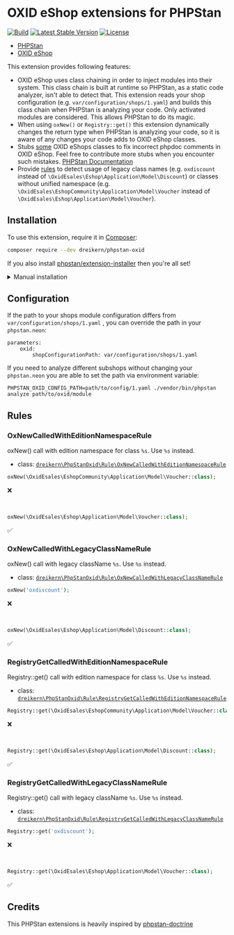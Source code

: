 # OXID eShop extensions for PHPStan

[![Build](https://github.com/dreikern/phpstan-oxid/workflows/Build/badge.svg)](https://github.com/dreikern/phpstan-oxid/actions)
[![Latest Stable Version](https://poser.pugx.org/dreikern/phpstan-oxid/v/stable)](https://packagist.org/packages/dreikern/phpstan-oxid)
[![License](https://poser.pugx.org/dreikern/phpstan-oxid/license)](https://packagist.org/packages/dreikern/phpstan-oxid)

* [PHPStan](https://phpstan.org/)
* [OXID eShop](https://github.com/OXID-eSales/oxideshop_ce)

This extension provides following features:

* OXID eShop uses class chaining in order to inject modules into their system. This class chain is built at runtime so PHPStan, as a static
code analyzer, isn't able to detect that. This extension reads your shop configuration (e.g. `var/configuration/shops/1.yaml`) and builds this
class chain when PHPStan is analyzing your code. Only activated modules are considered. This allows PHPStan to do its magic.
* When using `oxNew()` or `Registry::get()` this extension dynamically changes the return type when PHPStan is analyzing your code, so it
is aware of any changes your code adds to OXID eShop classes.
* Stubs [some](stubs) OXID eShops classes to fix incorrect phpdoc comments in OXID eShop. Feel free to contribute more stubs when you encounter
such mistakes. [PHPStan Documentation](https://phpstan.org/user-guide/stub-files)
* Provide [rules](#rules) to detect usage of legacy class names (e.g. `oxdiscount` instead of `\OxidEsales\Eshop\Application\Model\Discount`) or
classes without unified namespace (e.g. `\OxidEsales\EshopCommunity\Application\Model\Voucher` instead of `\OxidEsales\Eshop\Application\Model\Voucher`).

## Installation

To use this extension, require it in [Composer](https://getcomposer.org/):

```bash
composer require --dev dreikern/phpstan-oxid
```

If you also install [phpstan/extension-installer](https://github.com/phpstan/extension-installer) then you're all set!

<details>
  <summary>Manual installation</summary>

If you don't want to use `phpstan/extension-installer`, include extension.neon in your project's PHPStan config:

```neon
includes:
    - vendor/dreikern/phpstan-oxid/extension.neon
```
</details>


## Configuration

If the path to your shops module configuration differs from `var/configuration/shops/1.yaml` , you can override the path in your `phpstan.neon`:

```neon
parameters:
    oxid:
        shopConfigurationPath: var/configuration/shops/1.yaml
```

If you need to analyze different subshops without changing your `phpstan.neon` you are able to set the path via environment variable:

```shell
PHPSTAN_OXID_CONFIG_PATH=path/to/config/1.yaml ./vendor/bin/phpstan analyze path/to/oxid/module
```

## Rules

### OxNewCalledWithEditionNamespaceRule

oxNew() call with edition namespace for class `%s`. Use `%s` instead.

- class: [`dreikern\PhpStanOxid\Rule\OxNewCalledWithEditionNamespaceRule`](src/Rule/OxNewCalledWithEditionNamespaceRule.php)

```php
oxNew(\OxidEsales\EshopCommunity\Application\Model\Voucher::class);
```

:x:

<br>

```php
oxNew(\OxidEsales\Eshop\Application\Model\Voucher::class);
```

:white_check_mark:

### OxNewCalledWithLegacyClassNameRule

oxNew() call with legacy className `%s`. Use `%s` instead.

- class: [`dreikern\PhpStanOxid\Rule\OxNewCalledWithLegacyClassNameRule`](src/Rule/OxNewCalledWithLegacyClassNameRule.php)

```php
oxNew('oxdiscount');
```

:x:

<br>

```php
oxNew(\OxidEsales\Eshop\Application\Model\Discount::class);
```

:white_check_mark:

### RegistryGetCalledWithEditionNamespaceRule

Registry::get() call with edition namespace for class `%s`. Use `%s` instead.

- class: [`dreikern\PhpStanOxid\Rule\RegistryGetCalledWithEditionNamespaceRule`](src/Rule/RegistryGetCalledWithEditionNamespaceRule.php)

```php
Registry::get(\OxidEsales\EshopCommunity\Application\Model\Voucher::class);
```

:x:

<br>

```php
Registry::get(\OxidEsales\Eshop\Application\Model\Discount::class);
```

:white_check_mark:

### RegistryGetCalledWithLegacyClassNameRule

Registry::get() call with legacy className `%s`. Use `%s` instead.

- class: [`dreikern\PhpStanOxid\Rule\RegistryGetCalledWithLegacyClassNameRule`](src/Rule/RegistryGetCalledWithLegacyClassNameRule.php)

```php
Registry::get('oxdiscount');
```

:x:

<br>

```php
Registry::get(\OxidEsales\Eshop\Application\Model\Voucher::class);
```

:white_check_mark:

## Credits

This PHPStan extensions is heavily inspired by [phpstan-doctrine](https://github.com/phpstan/phpstan-doctrine)

